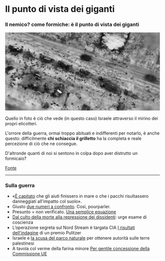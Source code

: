 # Il punto di vista dei giganti

### Il nemico? come formiche: è il punto di vista dei giganti

![Israele vista dal mirino degli elicotteri](/img/come-formiche.jpeg)

Quello in foto è ciò che vede (in questo caso) Israele attraverso il mirino dei propri elicotteri.

L'orrore della guerra, ormai troppo abituati e indifferenti per notarlo, è anche questo: difficilmente **chi schiaccia il grilletto** ha la completa e reale percezione di ciò che ne consegue.

D'altronde quanti di noi si sentono in colpa dopo aver distrutto un formicaio?

[Fonte](https://t.me/idfofficial/6929)

---

### Sulla guerra
- «[È capitato](/articles/2024-03-06-una-barzelletta-vera.html) che gli aiuti finissero in mare o che i pacchi risultassero danneggiati all'impatto col suolo».
- Giusto [due numeri a confronto](/articles/2024-02-05-questione-di-priorita.html). Così, pourparler.
- Presunto = non verificato. [Una semplice equazione](/articles/2024-01-28-presunzione-di-innocenza.html)
- [Dal culto della morte alla repressione dei dissidenti](/articles/2023-03-27-il-bue-dice-cornuto-asino.html): urge esame di coscienza
- L’operazione segreta sul Nord Stream è targata CIA [I risultati dell'indagine](/articles/2023-02-16-nord-stream.html) di un premio Pulitzer
- Israele e [la scusa del parco naturale](/articles/2022-02-23-israele-parco-naturale-palestina.html) per ottenere autorità sulle terre palestinesi
- A tavola col verme della farina minore [Per gentile concessione della Commissione UE](/articles/2024-03-05-verme-farina.html)